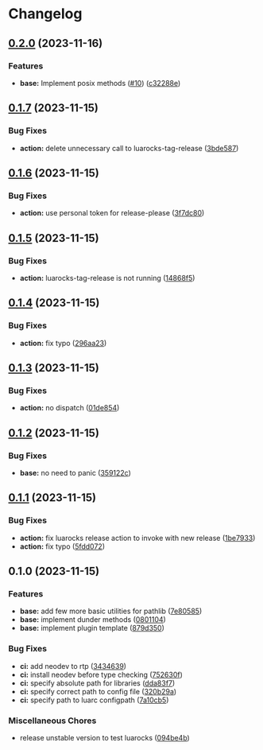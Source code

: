 # Changelog

## [0.2.0](https://github.com/pysan3/pathlib.nvim/compare/v0.1.7...v0.2.0) (2023-11-16)


### Features

* **base:** Implement posix methods ([#10](https://github.com/pysan3/pathlib.nvim/issues/10)) ([c32288e](https://github.com/pysan3/pathlib.nvim/commit/c32288e2d598e248d1dcb9f216be2b287ee52ab0))

## [0.1.7](https://github.com/pysan3/pathlib.nvim/compare/v0.1.6...v0.1.7) (2023-11-15)


### Bug Fixes

* **action:** delete unnecessary call to luarocks-tag-release ([3bde587](https://github.com/pysan3/pathlib.nvim/commit/3bde587e26726eec5363d84e702a3f27bf00e7bb))

## [0.1.6](https://github.com/pysan3/pathlib.nvim/compare/v0.1.5...v0.1.6) (2023-11-15)


### Bug Fixes

* **action:** use personal token for release-please ([3f7dc80](https://github.com/pysan3/pathlib.nvim/commit/3f7dc80c77b7e12917d6d296782fa9ce034cadc5))

## [0.1.5](https://github.com/pysan3/pathlib.nvim/compare/v0.1.4...v0.1.5) (2023-11-15)


### Bug Fixes

* **action:** luarocks-tag-release is not running ([14868f5](https://github.com/pysan3/pathlib.nvim/commit/14868f5205ee7f1ad22f1bcc0d921b7da63f7efb))

## [0.1.4](https://github.com/pysan3/pathlib.nvim/compare/v0.1.3...v0.1.4) (2023-11-15)


### Bug Fixes

* **action:** fix typo ([296aa23](https://github.com/pysan3/pathlib.nvim/commit/296aa238066b1bae34241cd7d800f2d07bffac83))

## [0.1.3](https://github.com/pysan3/pathlib.nvim/compare/v0.1.2...v0.1.3) (2023-11-15)


### Bug Fixes

* **action:** no dispatch ([01de854](https://github.com/pysan3/pathlib.nvim/commit/01de854704eabc57cad1b8ed4c112777f4d8ebfb))

## [0.1.2](https://github.com/pysan3/pathlib.nvim/compare/v0.1.1...v0.1.2) (2023-11-15)


### Bug Fixes

* **base:** no need to panic ([359122c](https://github.com/pysan3/pathlib.nvim/commit/359122c63e7573697050e4e82648eac3ca1e646c))

## [0.1.1](https://github.com/pysan3/pathlib.nvim/compare/v0.1.0...v0.1.1) (2023-11-15)


### Bug Fixes

* **action:** fix luarocks release action to invoke with new release ([1be7933](https://github.com/pysan3/pathlib.nvim/commit/1be79332f000ba44d9e9b0ed854d586f624b8537))
* **action:** fix typo ([5fdd072](https://github.com/pysan3/pathlib.nvim/commit/5fdd0725ff3ccea3874b8e48200a8b4a30c4d2d4))

## 0.1.0 (2023-11-15)


### Features

* **base:** add few more basic utilities for pathlib ([7e80585](https://github.com/pysan3/pathlib.nvim/commit/7e805851cbd2044a0152f0b6e21da986628dab1e))
* **base:** implement dunder methods ([0801104](https://github.com/pysan3/pathlib.nvim/commit/08011047e09b68da064099977aea238741a57a48))
* **base:** implement plugin template ([879d350](https://github.com/pysan3/pathlib.nvim/commit/879d3509a717f8e24478642e58f13baf0ebd5683))


### Bug Fixes

* **ci:** add neodev to rtp ([3434639](https://github.com/pysan3/pathlib.nvim/commit/3434639d5f1e4f151f92b5002e6f3efd1f26ad0c))
* **ci:** install neodev before type checking ([752630f](https://github.com/pysan3/pathlib.nvim/commit/752630f98d8b791524a61e05f62d31680df6efee))
* **ci:** specify absolute path for libraries ([dda83f7](https://github.com/pysan3/pathlib.nvim/commit/dda83f792959733325ea2a1c977a5a7501f6e902))
* **ci:** specify correct path to config file ([320b29a](https://github.com/pysan3/pathlib.nvim/commit/320b29a05b2bf98759e096570c844b599124d31b))
* **ci:** specify path to luarc configpath ([7a10cb5](https://github.com/pysan3/pathlib.nvim/commit/7a10cb53adf0905523bf8674fcf519cc228f62f0))


### Miscellaneous Chores

* release unstable version to test luarocks ([094be4b](https://github.com/pysan3/pathlib.nvim/commit/094be4b695baae127986f7c76936b5514ca2de32))
